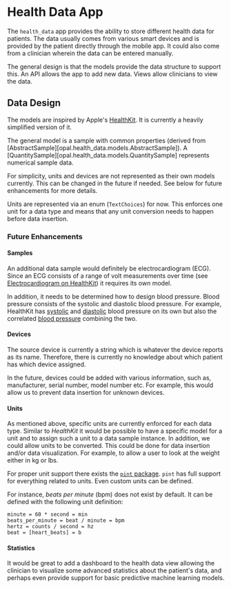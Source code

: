 <!--
SPDX-FileCopyrightText: Copyright (C) 2023 Opal Health Informatics Group at the Research Institute of the McGill University Health Centre <john.kildea@mcgill.ca>

SPDX-License-Identifier: AGPL-3.0-or-later
-->

# Health Data App

The `health_data` app provides the ability to store different health data for patients.
The data usually comes from various smart devices and is provided by the patient directly through the mobile app.
It could also come from a clinician wherein the data can be entered manually.

The general design is that the models provide the data structure to support this.
An API allows the app to add new data.
Views allow clinicians to view the data.

## Data Design

The models are inspired by Apple's [HealthKit](https://developer.apple.com/documentation/healthkit).
It is currently a heavily simplified version of it.

The general model is a sample with common properties (derived from [AbstractSample][opal.health_data.models.AbstractSample]).
A [QuantitySample][opal.health_data.models.QuantitySample] represents numerical sample data.

For simplicity, units and devices are not represented as their own models currently.
This can be changed in the future if needed.
See below for future enhancements for more details.

Units are represented via an enum (`TextChoices`) for now.
This enforces one unit for a data type and means that any unit conversion needs to happen before data insertion.

### Future Enhancements

#### Samples

An additional data sample would definitely be electrocardiogram (ECG).
Since an ECG consists of a range of volt measurements over time (see [Electrocardiogram on HealthKit](https://developer.apple.com/documentation/healthkit/hkelectrocardiogram)) it requires its own model.

In addition, it needs to be determined how to design blood pressure.
Blood pressure consists of the systolic and diastolic blood pressure.
For example, HealthKit has [systolic](https://developer.apple.com/documentation/healthkit/hkquantitytypeidentifier/1615552-bloodpressuresystolic) and [diastolic](https://developer.apple.com/documentation/healthkit/hkquantitytypeidentifier/1615233-bloodpressurediastolic) blood pressure on its own but also the correlated [blood pressure](https://developer.apple.com/documentation/healthkit/hkcorrelationtypeidentifier/1615325-bloodpressure) combining the two.

#### Devices

The source device is currently a string which is whatever the device reports as its name.
Therefore, there is currently no knowledge about which patient has which device assigned.

In the future, devices could be added with various information, such as, manufacturer, serial number, model number etc.
For example, this would allow us to prevent data insertion for unknown devices.

#### Units

As mentioned above, specific units are currently enforced for each data type.
Similar to _HealthKit_ it would be possible to have a specific model for a unit and to assign such a unit to a data sample instance.
In addition, we could allow units to be converted.
This could be done for data insertion and/or data visualization.
For example, to allow a user to look at the weight either in kg or lbs.

For proper unit support there exists the [`pint` package](https://pint.readthedocs.io/en/stable/).
`pint` has full support for everything related to units.
Even custom units can be defined.

For instance, _beats per minute_ (bpm) does not exist by default.
It can be defined with the following unit definition:

```plain
minute = 60 * second = min
beats_per_minute = beat / minute = bpm
hertz = counts / second = hz
beat = [heart_beats] = b
```

#### Statistics

It would be great to add a dashboard to the health data view allowing the clinician to visualize some advanced statistics about the patient's data, and perhaps even provide support for basic predictive machine learning models.
